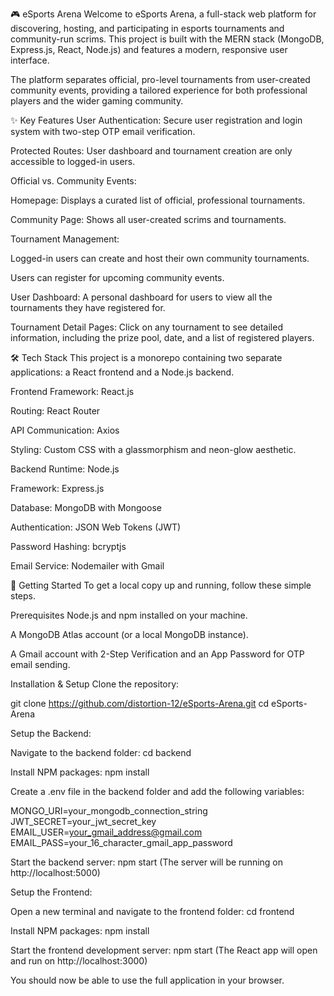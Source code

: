 🎮 eSports Arena
Welcome to eSports Arena, a full-stack web platform for discovering, hosting, and participating in esports tournaments and community-run scrims. This project is built with the MERN stack (MongoDB, Express.js, React, Node.js) and features a modern, responsive user interface.

The platform separates official, pro-level tournaments from user-created community events, providing a tailored experience for both professional players and the wider gaming community.

✨ Key Features
User Authentication: Secure user registration and login system with two-step OTP email verification.

Protected Routes: User dashboard and tournament creation are only accessible to logged-in users.

Official vs. Community Events:

Homepage: Displays a curated list of official, professional tournaments.

Community Page: Shows all user-created scrims and tournaments.

Tournament Management:

Logged-in users can create and host their own community tournaments.

Users can register for upcoming community events.

User Dashboard: A personal dashboard for users to view all the tournaments they have registered for.

Tournament Detail Pages: Click on any tournament to see detailed information, including the prize pool, date, and a list of registered players.

🛠️ Tech Stack
This project is a monorepo containing two separate applications: a React frontend and a Node.js backend.

Frontend
Framework: React.js

Routing: React Router

API Communication: Axios

Styling: Custom CSS with a glassmorphism and neon-glow aesthetic.

Backend
Runtime: Node.js

Framework: Express.js

Database: MongoDB with Mongoose

Authentication: JSON Web Tokens (JWT)

Password Hashing: bcryptjs

Email Service: Nodemailer with Gmail

🚀 Getting Started
To get a local copy up and running, follow these simple steps.

Prerequisites
Node.js and npm installed on your machine.

A MongoDB Atlas account (or a local MongoDB instance).

A Gmail account with 2-Step Verification and an App Password for OTP email sending.

Installation & Setup
Clone the repository:

git clone https://github.com/distortion-12/eSports-Arena.git
cd eSports-Arena

Setup the Backend:

Navigate to the backend folder: cd backend

Install NPM packages: npm install

Create a .env file in the backend folder and add the following variables:

MONGO_URI=your_mongodb_connection_string
JWT_SECRET=your_jwt_secret_key
EMAIL_USER=your_gmail_address@gmail.com
EMAIL_PASS=your_16_character_gmail_app_password

Start the backend server: npm start
(The server will be running on http://localhost:5000)

Setup the Frontend:

Open a new terminal and navigate to the frontend folder: cd frontend

Install NPM packages: npm install

Start the frontend development server: npm start
(The React app will open and run on http://localhost:3000)

You should now be able to use the full application in your browser.
